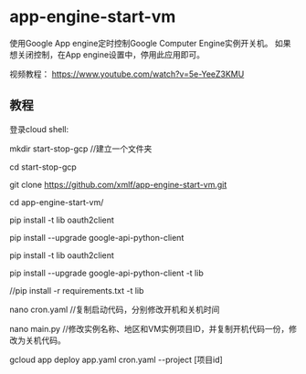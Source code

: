 # app-engine-start-vm
使用Google App engine定时控制Google Computer Engine实例开关机。
如果想关闭控制，在App engine设置中，停用此应用即可。

视频教程：
https://www.youtube.com/watch?v=5e-YeeZ3KMU

## 教程
登录cloud shell:

mkdir start-stop-gcp //建立一个文件夹

cd start-stop-gcp

git clone https://github.com/xmlf/app-engine-start-vm.git

cd app-engine-start-vm/

pip install -t lib oauth2client

pip install --upgrade google-api-python-client

pip install -t lib oauth2client

pip install --upgrade google-api-python-client -t lib

//pip install -r requirements.txt -t lib

nano cron.yaml
//复制启动代码，分别修改开机和关机时间

nano main.py
//修改实例名称、地区和VM实例项目ID，并复制开机代码一份，修改为关机代码。

gcloud app deploy app.yaml cron.yaml --project [项目id]

